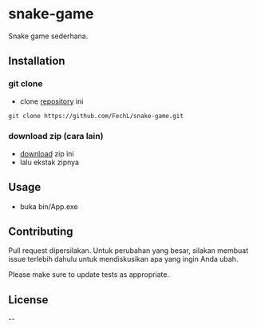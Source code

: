 # snake-game

Snake game sederhana.

## Installation

### git clone

* clone [repository](https://github.com/FechL/snake-game.git) ini

```bash
git clone https://github.com/FechL/snake-game.git
```

### download zip (cara lain)

* [download](https://github.com/FechL/snake-game/archive/refs/heads/master.zip) zip ini
* lalu ekstak zipnya

## Usage

- buka bin/App.exe

## Contributing
Pull request dipersilakan. Untuk perubahan yang besar, silakan membuat issue terlebih dahulu untuk mendiskusikan apa yang ingin Anda ubah.

Please make sure to update tests as appropriate.

## License

--



